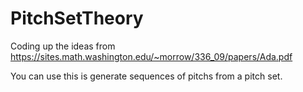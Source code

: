 # PitchSetTheory

Coding up the ideas from https://sites.math.washington.edu/~morrow/336_09/papers/Ada.pdf

You can use this is generate sequences of pitchs from a pitch set.
